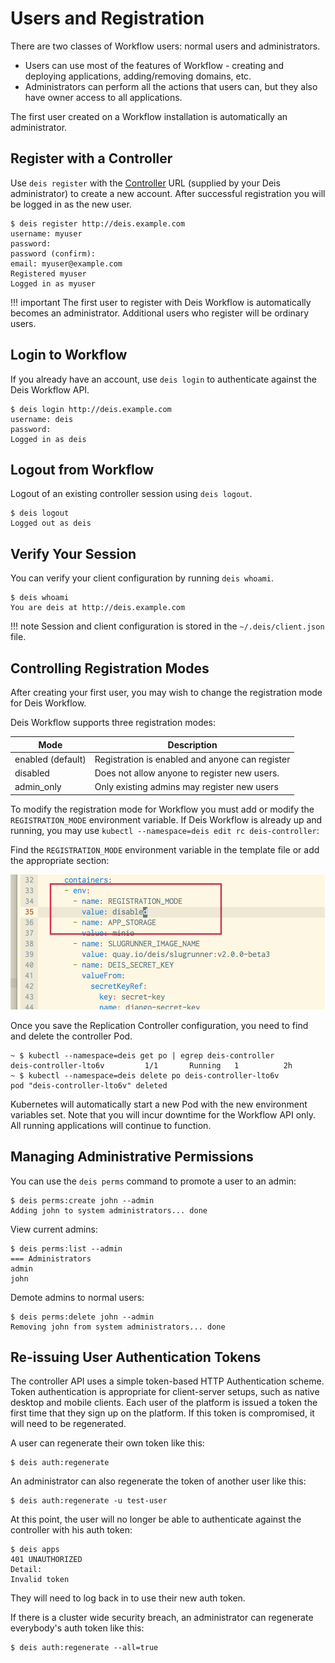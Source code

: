 # Users and Registration

There are two classes of Workflow users: normal users and administrators.

 * Users can use most of the features of Workflow - creating and deploying applications, adding/removing domains, etc.
 * Administrators can perform all the actions that users can, but they also have owner access to all applications.

The first user created on a Workflow installation is automatically an administrator.

## Register with a Controller

Use `deis register` with the [Controller][] URL (supplied by your Deis administrator)
to create a new account. After successful registration you will be logged in as the new user.

    $ deis register http://deis.example.com
    username: myuser
    password:
    password (confirm):
    email: myuser@example.com
    Registered myuser
    Logged in as myuser

!!! important
    The first user to register with Deis Workflow is automatically becomes an administrator. Additional users who register will be ordinary users.

## Login to Workflow

If you already have an account, use `deis login` to authenticate against the Deis Workflow API.

    $ deis login http://deis.example.com
    username: deis
    password:
    Logged in as deis

## Logout from Workflow

Logout of an existing controller session using `deis logout`.

    $ deis logout
    Logged out as deis

## Verify Your Session

You can verify your client configuration by running `deis whoami`.

    $ deis whoami
    You are deis at http://deis.example.com

!!! note
    Session and client configuration is stored in the `~/.deis/client.json` file.

## Controlling Registration Modes

After creating your first user, you may wish to change the registration mode for Deis Workflow.

Deis Workflow supports three registration modes:

| Mode              | Description                                     |
| ---               | ---                                             |
| enabled (default) | Registration is enabled and anyone can register |
| disabled          | Does not allow anyone to register new users.    |
| admin\_only       | Only existing admins may register new users     |

To modify the registration mode for Workflow you must add or modify the `REGISTRATION_MODE` environment variable. If
Deis Workflow is already up and running, you may use `kubectl --namespace=deis edit rc deis-controller`:

Find the `REGISTRATION_MODE` environment variable in the template file or add the appropriate section:

![](../images/controller-registration-mode.png)

Once you save the Replication Controller configuration, you need to find and delete the controller Pod.

```
~ $ kubectl --namespace=deis get po | egrep deis-controller
deis-controller-lto6v         1/1       Running   1          2h
~ $ kubectl --namespace=deis delete po deis-controller-lto6v
pod "deis-controller-lto6v" deleted
```

Kubernetes will automatically start a new Pod with the new environment variables set. Note that you will incur downtime
for the Workflow API only. All running applications will continue to function.

## Managing Administrative Permissions

You can use the `deis perms` command to promote a user to an admin:

```
$ deis perms:create john --admin
Adding john to system administrators... done
```

View current admins:

```
$ deis perms:list --admin
=== Administrators
admin
john
```

Demote admins to normal users:

```
$ deis perms:delete john --admin
Removing john from system administrators... done
```

## Re-issuing User Authentication Tokens

The controller API uses a simple token-based HTTP Authentication scheme. Token authentication is appropriate for
client-server setups, such as native desktop and mobile clients. Each user of the platform is issued a token the first
time that they sign up on the platform. If this token is compromised, it will need to be regenerated.

A user can regenerate their own token like this:

    $ deis auth:regenerate

An administrator can also regenerate the token of another user like this:

    $ deis auth:regenerate -u test-user

At this point, the user will no longer be able to authenticate against the controller with his auth token:

    $ deis apps
    401 UNAUTHORIZED
    Detail:
    Invalid token

They will need to log back in to use their new auth token.

If there is a cluster wide security breach, an administrator can regenerate everybody's auth token like this:

    $ deis auth:regenerate --all=true


[controller]: ../understanding-workflow/components.md#controller
